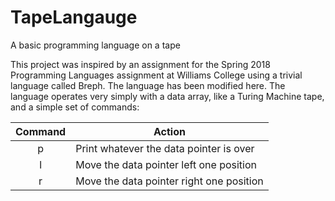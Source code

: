 # TapeLangauge
A basic programming language on a tape

This project was inspired by an assignment for the Spring 2018 Programming Languages assignment at Williams College using a trivial language called Breph. The language has been modified here. The language operates very simply with a data array, like a Turing Machine tape, and a simple set of commands:

| Command   | Action                                   | 
|:---------:| ---------------------------------------- | 
| p         | Print whatever the data pointer is over  |
| l         | Move the data pointer left one position  |
| r         | Move the data pointer right one position |